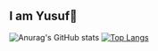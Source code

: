 ## I am Yusuf👋
![Anurag's GitHub stats](https://github-readme-stats.vercel.app/api?username=YusufTufan&show_icons=true&theme=dark)
[![Top Langs](https://github-readme-stats.vercel.app/api/top-langs/?username=YusufTufan&layout=donut)](https://github.com/anuraghazra/github-readme-stats)
<!--
**YusufTufan/YusufTufan** is a ✨ _special_ ✨ repository because its `README.md` (this file) appears on your GitHub profile.

Here are some ideas to get you started:

- 🔭 I’m currently working on ...
- 🌱 I’m currently learning ...
- 👯 I’m looking to collaborate on ...
- 🤔 I’m looking for help with ...
- 💬 Ask me about ...
- 📫 How to reach me: ...
- 😄 Pronouns: ...
- ⚡ Fun fact: ...
-->
